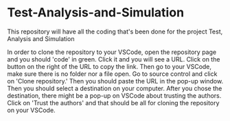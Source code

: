 # Test-Analysis-and-Simulation
This repository will have all the coding that's been done for the project Test, Analysis and Simulation

In order to clone the repository to your VSCode, open the repository page and you should 'code' in green. Click it and you will see a URL. Click on the button on the right of the URL to copy the link. Then go to your VSCode, make sure there is no folder nor a file open. Go to source control and click on 'Clone repository.' Then you should paste the URL in the pop-up window. Then you should select a destination on your computer. After you chose the destination, there might be a pop-up on VSCode about trusting the authors. Click on 'Trust the authors' and that should be all for cloning the repository on your VSCode. 